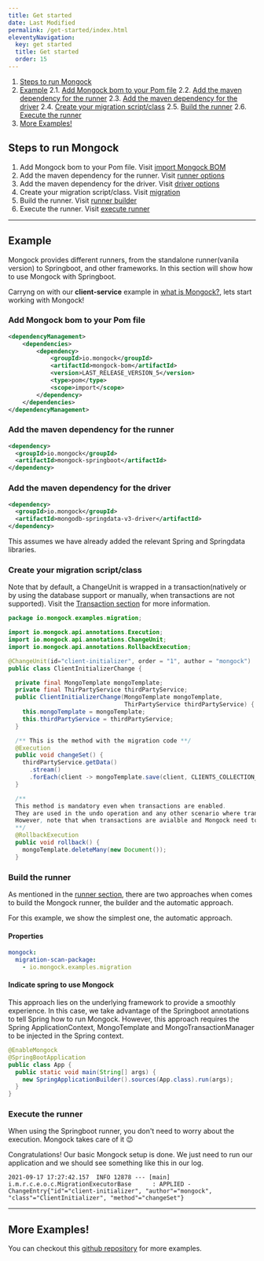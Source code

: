 ```yaml
---
title: Get started
date: Last Modified 
permalink: /get-started/index.html
eleventyNavigation:
  key: get started 
  title: Get started
  order: 15
---
```



1. [Steps to run Mongock](#steps-to-run-mongock)
2. [Example](#example)
    2.1. [Add Mongock bom to your Pom file](#add-mongock-bom-to-your-pom-file)
    2.2. [Add the maven dependency for the runner](#add-the-maven-dependency-for-the-runner)
    2.3. [Add the maven dependency for the driver](#add-the-maven-dependency-for-the-driver)
    2.4. [Create your migration script/class](#create-your-migration-script%2Fclass)
    2.5. [Build the runner](#build-the-runner)
    2.6. [Execute the runner](#execute-the-runner)
3. [More Examples!](#resources)

## Steps to run Mongock

1. Add Mongock bom to your Pom file. Visit [import Mongock BOM](/get-started#add-mongock-bom-to-your-pom-file)
2. Add the maven dependency for the runner. Visit [runner options](/runner/#runner-options)
3. Add the maven dependency for the driver. Visit [driver options](driver/#driver-options)
4. Create your migration script/class. Visit [migration](/migration/)
5. Build the runner. Visit [runner builder](/runner#build)
6. Execute the runner. Visit [execute runner](/runner#build)

--------------------------------------------------

## Example

Mongock provides different runners, from the standalone runner(vanila version) to Springboot, and other frameworks. In this section will show how to use Mongock with Springboot.

Carryng on with our **client-service** example in [what is Mongock?](/what-is-mongock), lets start working with Mongock!

### Add Mongock bom to your Pom file 
```xml
<dependencyManagement>
    <dependencies>
        <dependency>
            <groupId>io.mongock</groupId>
            <artifactId>mongock-bom</artifactId>
            <version>LAST_RELEASE_VERSION_5</version>
            <type>pom</type>
            <scope>import</scope>
        </dependency>
    </dependencies>
</dependencyManagement>
```
### Add the maven dependency for the runner
```xml
<dependency>
  <groupId>io.mongock</groupId>
  <artifactId>mongock-springboot</artifactId>
</dependency>
```

### Add the maven dependency for the driver
```xml
<dependency>
  <groupId>io.mongock</groupId>
  <artifactId>mongodb-springdata-v3-driver</artifactId>
</dependency>
```

<p class="successAlt">This assumes we have already added the relevant Spring and Springdata libraries.</p>


### Create your migration script/class

Note that by default, a ChangeUnit is wrapped in a transaction(natively or by using the database support or manually, when transactions are not supported).
Visit the [Transaction section](/features/transactions/) for more information. 

```java
package io.mongock.examples.migration;

import io.mongock.api.annotations.Execution;
import io.mongock.api.annotations.ChangeUnit;
import io.mongock.api.annotations.RollbackExecution;

@ChangeUnit(id="client-initializer", order = "1", author = "mongock")
public class ClientInitializerChange {

  private final MongoTemplate mongoTemplate;
  private final ThirPartyService thirdPartyService;
  public ClientInitializerChange(MongoTemplate mongoTemplate,
                                 ThirPartyService thirdPartyService) {
    this.mongoTemplate = mongoTemplate;
    this.thirdPartyService = thirdPartyService;
  }

  /** This is the method with the migration code **/
  @Execution
  public void changeSet() {
    thirdPartyService.getData()
      .stream()
      .forEach(client -> mongoTemplate.save(client, CLIENTS_COLLECTION_NAME));
  }

  /**
  This method is mandatory even when transactions are enabled.
  They are used in the undo operation and any other scenario where transactions are not an option.
  However, note that when transactions are avialble and Mongock need to rollback, this method is ignored.
  **/
  @RollbackExecution
  public void rollback() {
    mongoTemplate.deleteMany(new Document());
  }
```


### Build the runner
As mentioned in the [runner section](/runner#builder), there are two approaches when comes to build the Mongock runner, the builder and the automatic approach.

For this example, we show the simplest one, the automatic approach.

#### Properties
```yaml
mongock:
  migration-scan-package:
    - io.mongock.examples.migration
```
#### Indicate spring to use Mongock
This approach lies on the underlying framework to provide a smoothly experience. In this case, we take advantage of the Springboot annotations to tell Spring how to run Mongock. However, this approach requires the Spring ApplicationContext, MongoTemplate and MongoTransactionManager to be injected in the Spring context.

```java
@EnableMongock
@SpringBootApplication
public class App {
  public static void main(String[] args) {
    new SpringApplicationBuilder().sources(App.class).run(args);
  }
}
```



### Execute the runner

When using the Springboot runner, you don't need to worry about the execution.  Mongock takes care of it :wink:


Congratulations! Our basic Mongock setup is done. We just need to run our application and we should see something like this in our log.
```
2021-09-17 17:27:42.157  INFO 12878 --- [main] i.m.r.c.e.o.c.MigrationExecutorBase      : APPLIED - ChangeEntry{"id"="client-initializer", "author"="mongock", "class"="ClientInitializer", "method"="changeSet"}
```

--------------------------------------------------

## More Examples!

You can checkout this [github repository](https://github.com/cloudyrock/mongock-examples) for more examples.
